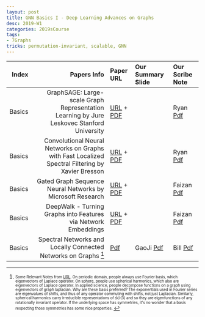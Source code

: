 ```yaml
---
layout: post
title: GNN Basics I - Deep Learning Advances on Graphs 
desc: 2019-W1
categories: 2019sCourse
tags:
- 7Graphs
tricks: permutation-invariant, scalable, GNN
---
```





| Index | Papers Info | Paper URL| Our Summary Slide |Our Scribe Note |
| -----: | -------------------------------: | :----- | :----- | :----- | 
| Basics | GraphSAGE: Large-scale Graph Representation Learning  by Jure Leskovec Stanford University  |  [URL](http://www.ipam.ucla.edu/abstract/?tid=14555&pcode=DLT2018) + [PDF](https://papers.nips.cc/paper/6703-inductive-representation-learning-on-large-graphs.pdf) |  | Ryan [Pdf]() | 
| Basics  | Convolutional Neural Networks on Graphs with Fast Localized Spectral Filtering by Xavier Bresson  |  [URL](http://www.ipam.ucla.edu/abstract/?tid=14506&pcode=DLT2018) + [PDF](http://helper.ipam.ucla.edu/publications/dlt2018/dlt2018_14506.pdf) |  | Ryan [Pdf]() | 
| Basics| Gated Graph Sequence Neural Networks by Microsoft Research  |  [URL](https://www.youtube.com/watch?v=cWIeTMklzNg) + [PDF](https://arxiv.org/abs/1511.05493) |  | Faizan [Pdf]() |
| Basics | DeepWalk - Turning Graphs into Features via Network Embeddings  |  [URL](https://www.youtube.com/watch?v=aZNtHJwfIVg) + [PDF](http://www.perozzi.net/publications/14_kdd_deepwalk.pdf)|  | Faizan [Pdf]() | 
| Basics |   Spectral Networks and Locally Connected Networks on Graphs [^1] | [Pdf](https://arxiv.org/abs/1312.6203) | GaoJi [Pdf]() | Bill [Pdf]() | 


[^1]: <sub><sup> Some Relevant Notes from [URL](https://mathoverflow.net/questions/231987/why-decompose-a-function-with-eigenvectors-of-laplace-operator). On periodic domain, people always use Fourier basis, which eigenvectors of Laplace operator. On sphere, people use spherical harmonics, which also are eigenvectors of Laplace operator. In applied science, people decompose functions on a graph using eigenvectors of graph laplacian. Why are these basis preferred? The exponentials used in Fourier series are eigenvalues of shifts, and thus of any operator commuting with shifts, not just Laplacian. Similarly, spherical harmonics carry irreducible representations of 𝑆𝑂(3) and so they are eigenfunctions of any rotationally invariant operator. If the underlying space has symmetries, it's no wonder that a basis respecting those symmetries has some nice properties. </sup></sub>

